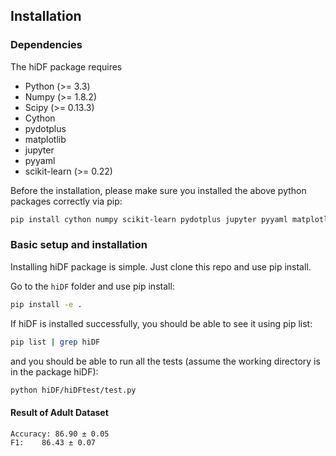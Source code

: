 

## Installation
### Dependencies
The hiDF package requires 

- Python (>= 3.3)
- Numpy (>= 1.8.2)
- Scipy (>= 0.13.3)
- Cython
- pydotplus
- matplotlib 
- jupyter 
- pyyaml
- scikit-learn (>= 0.22)

Before the installation, please make sure you installed the above python packages correctly via pip:
```bash
pip install cython numpy scikit-learn pydotplus jupyter pyyaml matplotlib
```
### Basic setup and installation

Installing hiDF package is simple. Just clone this repo and use pip install.


Go to the `hiDF` folder and use pip install:
```bash
pip install -e .
```
If hiDF is installed successfully, you should be able to see it using pip list:
```bash
pip list | grep hiDF
```
and you should be able to run all the tests (assume the working directory is in the package hiDF):
```bash
python hiDF/hiDFtest/test.py
```

#### Result of Adult Dataset
```
Accuracy: 86.90 ± 0.05  
F1:    86.43 ± 0.07
```
